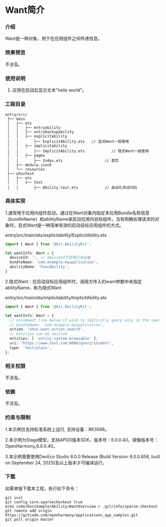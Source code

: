# Want简介

### 介绍

Want是一种对象，用于在应用组件之间传递信息。

### 效果预览

不涉及。
### 使用说明

1. 应用在启动后显示文本"hello world"。

### 工程目录

```
entry/src/
 ├── main
 │   ├── ets
 │   │   ├── entryability
 │   │   ├── entrybackupability
 │   │   ├── explicitability
 │   │       ├── ExplicitAbility.ets   // 显式Want一般使用
 │   │   ├── implicitability
 │   │       ├── ImplicitAbility.ets            // 隐式Want一般使用
 │   │   ├── pages
 │   │       ├── Index.ets                   // 首页
 │   ├── module.json5
 │   └── resources
 ├── ohosTest
 │   ├── ets
 │   │   ├── test
 │   │       ├── Ability.test.ets            // 自动化测试代码
```
### 具体实现

1.通常用于应用内组件启动，通过在Want对象内指定本应用Bundle名称信息（bundleName）和abilityName来启动应用内目标组件。当有明确处理请求的对象时，显式Want是一种简单有效的启动目标应用组件的方式。

entry/src/main/ets/explicitability/ExplicitAbility.ets
```ts
import { Want } from '@kit.AbilityKit';

let wantInfo: Want = {
  deviceId: '', // deviceId为空表示本设备
  bundleName: 'com.example.myapplication',
  abilityName: 'FuncAbility',
}
```

2.隐式Want：在启动目标应用组件时，调用方传入的want参数中未指定abilityName，称为隐式Want

entry/src/main/ets/implicitability/ImplicitAbility.ets
```ts
import { Want } from '@kit.AbilityKit';

let wantInfo: Want = {
  // uncomment line below if wish to implicitly query only in the specific bundle.
  // bundleName: 'com.example.myapplication',
  action: 'ohos.want.action.search',
  // entities can be omitted
  entities: [ 'entity.system.browsable' ],
  uri: 'https://www.test.com:8080/query/student',
  type: 'text/plain',
};
```
### 相关权限

不涉及。

### 依赖

不涉及。

### 约束与限制

1.本示例仅支持标准系统上运行, 支持设备：RK3568。

2.本示例为Stage模型，支持API20版本SDK，版本号：6.0.0.40，镜像版本号：OpenHarmony_6.0.0.40。

3.本示例需要使用DevEco Studio 6.0.0 Release (Build Version: 6.0.0.858, built on September 24, 2025)及以上版本才可编译运行。

### 下载

如需单独下载本工程，执行如下命令：

```
git init
git config core.sparsecheckout true
echo code/DocsSample/Ability/WantOverview > .git/info/sparse-checkout
git remote add origin https://gitcode.com/openharmony/applications_app_samples.git
git pull origin master
```
